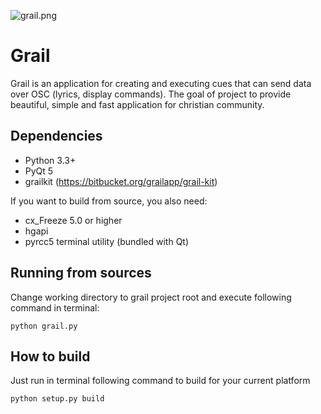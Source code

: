 ![grail.png](https://bitbucket.org/repo/xxy864/images/3941624082-grail.png)

# Grail #

Grail is an application for creating and executing cues that can send data over OSC (lyrics, display commands).
The goal of project to provide beautiful, simple and fast application for christian community.

## Dependencies ##

* Python 3.3+
* PyQt 5
* grailkit (https://bitbucket.org/grailapp/grail-kit)

If you want to build from source, you also need:

* cx_Freeze 5.0 or higher
* hgapi
* pyrcc5 terminal utility (bundled with Qt)

## Running from sources ##

Change working directory to grail project root and
execute following command in terminal:

    python grail.py

## How to build ##

Just run in terminal following command to build for your current platform

    python setup.py build
